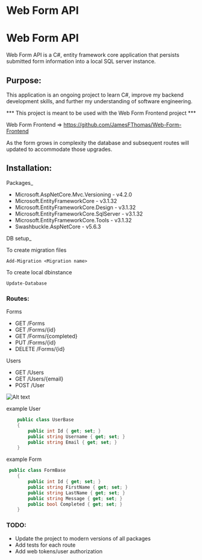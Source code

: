# Web Form API
 
# Web Form API
 
 Web Form API is a C#, entity framework core application that persists submitted form information into a local SQL server instance.   
 
 ## Purpose:
 
 This application is an ongoing project to learn C#, improve my backend development skills, and further my understanding of software engineering.
 
 *** This project is meant to be used with the Web Form Frontend project ***
 
 Web Form Frontend => https://github.com/JamesFThomas/Web-Form-Frontend 
  
 As the form grows in complexity the database and subsequent routes will updated to accommodate those upgrades. 
 
 
 ## Installation:
 
 Packages_ 
 - Microsoft.AspNetCore.Mvc.Versioning - v4.2.0
 - Microsoft.EntityFrameworkCore - v3.1.32
 - Microsoft.EntityFrameworkCore.Design - v3.1.32
 - Microsoft.EntityFrameworkCore.SqlServer - v3.1.32
 - Microsoft.EntityFrameworkCore.Tools - v3.1.32
 - Swashbuckle.AspNetCore - v5.6.3

 
 
 DB setup_

 To create migration files 

 ```Text
 Add-Migration <Migration name>
 ```

 To create local dbinstance 

 ```text
 Update-Database
 ```

  
 
 ### Routes:
 Forms
 - GET /Forms
 - GET /Forms/{id}
 - GET /Forms/{completed}
 - PUT /Forms/{id}
 - DELETE /Forms/{id}
 
 Users
 - GET /Users
 - GET /Users/{email}
 - POST /User


 ![Alt text](Assets/swaggerRoutes.png?raw=true "Current API Routes")

   
 example User
 ``` C#
     public class UserBase
     {
         public int Id { get; set; }
         public string Username { get; set; }
         public string Email { get; set; }
     }
 ```
 
 
 example Form
 ``` C#
  public class FormBase
     {
         public int Id { get; set; }
         public string FirstName { get; set; }
         public string LastName { get; set; }
         public string Message { get; set; }
         public bool Completed { get; set; }
     }
 ```
 
 
 ### TODO:
 - Update the project to modern versions of all packages
 - Add tests for each route 
 - Add web tokens/user authorization 
 


 